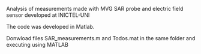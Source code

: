 Analysis of measurements made with MVG SAR probe and electric field sensor developed at INICTEL-UNI

The code was developed in Matlab.

Donwload files SAR_measurements.m and Todos.mat in the same folder and executing using MATLAB
